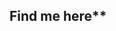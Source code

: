## Find me here**
<!--
**kennedy-G56/Kennedy-G56** is a ✨ _special_ ✨ repository because its `README.md` (this file) appears on your GitHub profile.
https://github.com/Kennedy-G56/Kennedy-G56
Here are some ideas to get you started:
- 🔭 I’m currently working on coding language
- 🌱 I’m currently learning computer programing
- 👯 I’m looking to collaborate with other programmers 
- 🤔 I’m looking for help with experienced people
- 📫 How to reach me: oyookenny7019@gmail.com 
- 😄 Pronouns: ...
- ⚡ Fun fact: Play puzzles and Reading 
-->
